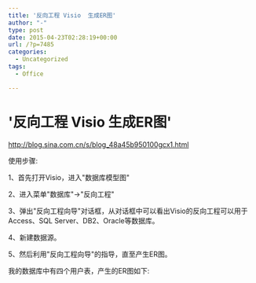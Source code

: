 ```yaml
---
title: '反向工程 Visio  生成ER图'
author: "-"
type: post
date: 2015-04-23T02:28:19+00:00
url: /?p=7485
categories:
  - Uncategorized
tags:
  - Office

---
```

# '反向工程 Visio  生成ER图'
http://blog.sina.com.cn/s/blog_48a45b950100gcx1.html


使用步骤: 

1、首先打开Visio，进入"数据库模型图"

2、进入菜单"数据库"->"反向工程"

3、弹出"反向工程向导"对话框，从对话框中可以看出Visio的反向工程可以用于Access、SQL Server、DB2、Oracle等数据库。

4、新建数据源。

5、然后利用"反向工程向导"的指导，直至产生ER图。
  
我的数据库中有四个用户表，产生的ER图如下: 